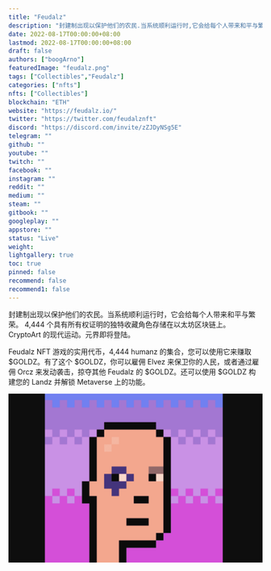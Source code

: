 ```yaml
---
title: "Feudalz"
description: "封建制出现以保护他们的农民.当系统顺利运行时,它会给每个人带来和平与繁荣."
date: 2022-08-17T00:00:00+08:00
lastmod: 2022-08-17T00:00:00+08:00
draft: false
authors: ["boogArno"]
featuredImage: "feudalz.png"
tags: ["Collectibles","Feudalz"]
categories: ["nfts"]
nfts: ["Collectibles"]
blockchain: "ETH"
website: "https://feudalz.io/"
twitter: "https://twitter.com/feudalznft"
discord: "https://discord.com/invite/zZJDyNSg5E"
telegram: ""
github: ""
youtube: ""
twitch: ""
facebook: ""
instagram: ""
reddit: ""
medium: ""
steam: ""
gitbook: ""
googleplay: ""
appstore: ""
status: "Live"
weight: 
lightgallery: true
toc: true
pinned: false
recommend: false
recommend1: false
---
```

封建制出现以保护他们的农民。当系统顺利运行时，它会给每个人带来和平与繁荣。 4,444 个具有所有权证明的独特收藏角色存储在以太坊区块链上。 CryptoArt 的现代运动。元界即将登陆。

Feudalz NFT 游戏的实用代币，4,444 humanz 的集合，您可以使用它来赚取 $GOLDZ。有了这个 $GOLDZ，你可以雇佣 Elvez 来保卫你的人民，或者通过雇佣 Orcz 来发动袭击，掠夺其他 Feudalz 的 $GOLDZ。还可以使用 $GOLDZ 构建您的 Landz 并解锁 Metaverse 上的功能。

![feudalz-dapp-collectibles-ethereum-image1_af85186e745e3b2c0a94c1c548bf5dce](feudalz-dapp-collectibles-ethereum-image1_af85186e745e3b2c0a94c1c548bf5dce.png)
